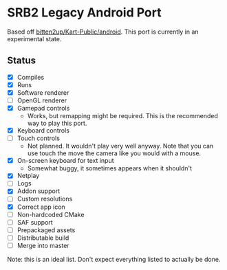 # SRB2 Legacy Android Port

Based off [bitten2up/Kart-Public/android](https://github.com/bitten2up/Kart-Public/tree/android). This port is currently in an experimental state.

## Status

- [x] Compiles
- [x] Runs
- [x] Software renderer
- [ ] OpenGL renderer
- [x] Gamepad controls
     - Works, but remapping might be required. This is the recommended way to play this port.
- [x] Keyboard controls
- [ ] Touch controls
     - Not planned. It wouldn't play very well anyway. Note that you can use touch the move the camera like you would with a mouse.
- [x] On-screen keyboard for text input
     - Somewhat buggy, it sometimes appears when it shouldn't
- [x] Netplay
- [ ] Logs
- [x] Addon support
- [ ] Custom resolutions
- [x] Correct app icon
- [ ] Non-hardcoded CMake
- [ ] SAF support
- [ ] Prepackaged assets
- [ ] Distributable build
- [ ] Merge into master

Note: this is an ideal list. Don't expect everything listed to actually be done.
